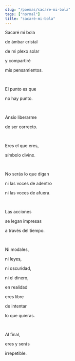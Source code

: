 ```yaml
---
slug: "/poemas/sacare-mi-bola"
tags: ["normal"]
title: "sacaré-mi-bola"
---
```

Sacaré mi bola 

de ámbar cristal 

de mi plexo solar 

y compartiré 

mis pensamientos.

&nbsp;

El punto es que 

no hay punto.

&nbsp;

Ansío liberarme 

de ser correcto.

&nbsp;

Eres el que eres,

símbolo divino.

&nbsp;

No serás lo que digan 

ni las voces de adentro 

ni las voces de afuera.

&nbsp;

Las acciones

se legan impresas 

a través del tiempo.

&nbsp;

Ni modales, 

ni leyes, 

ni oscuridad, 

ni el dinero,  

en realidad 

eres libre 

de intentar 

lo que quieras.

&nbsp;

Al final, 

eres y serás 

irrepetible.